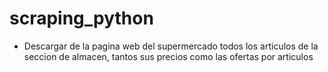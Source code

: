 # scraping_python
- Descargar de la pagina web del supermercado todos los articulos de la seccion de almacen, tantos sus precios como las ofertas por articulos
